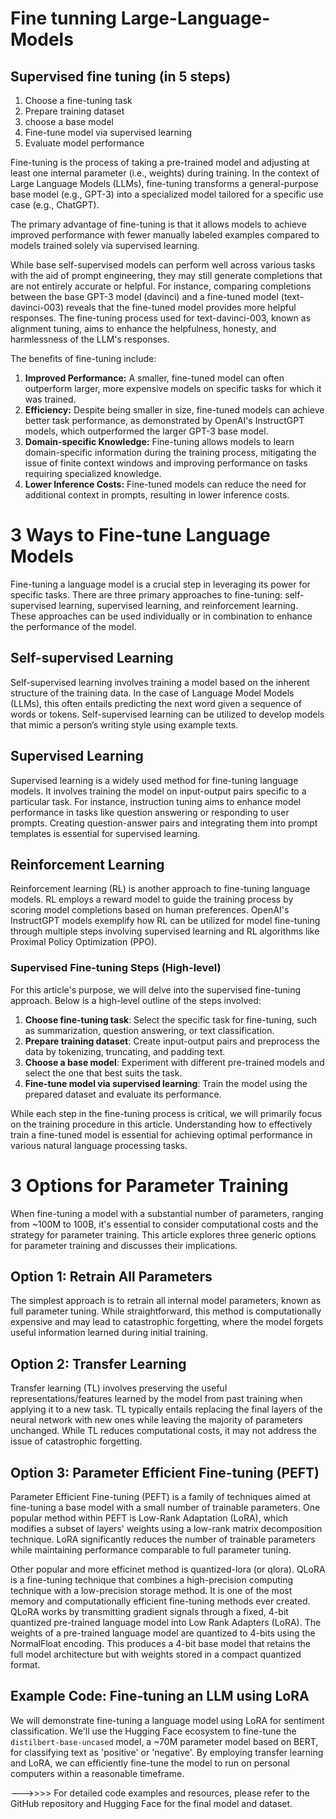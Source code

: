 # Fine tunning Large-Language-Models

## Supervised fine tuning (in 5 steps)
1. Choose a fine-tuning task
2. Prepare training dataset
3. choose a base model
4. Fine-tune model via supervised learning
5. Evaluate model performance

   
Fine-tuning is the process of taking a pre-trained model and adjusting at least one internal parameter (i.e., weights) during training. In the context of Large Language Models (LLMs), fine-tuning transforms a general-purpose base model (e.g., GPT-3) into a specialized model tailored for a specific use case (e.g., ChatGPT).

The primary advantage of fine-tuning is that it allows models to achieve improved performance with fewer manually labeled examples compared to models trained solely via supervised learning.

While base self-supervised models can perform well across various tasks with the aid of prompt engineering, they may still generate completions that are not entirely accurate or helpful. For instance, comparing completions between the base GPT-3 model (davinci) and a fine-tuned model (text-davinci-003) reveals that the fine-tuned model provides more helpful responses. The fine-tuning process used for text-davinci-003, known as alignment tuning, aims to enhance the helpfulness, honesty, and harmlessness of the LLM's responses.

The benefits of fine-tuning include:

1. **Improved Performance:** A smaller, fine-tuned model can often outperform larger, more expensive models on specific tasks for which it was trained.
2. **Efficiency:** Despite being smaller in size, fine-tuned models can achieve better task performance, as demonstrated by OpenAI's InstructGPT models, which outperformed the larger GPT-3 base model.
3. **Domain-specific Knowledge:** Fine-tuning allows models to learn domain-specific information during the training process, mitigating the issue of finite context windows and improving performance on tasks requiring specialized knowledge.
4. **Lower Inference Costs:** Fine-tuned models can reduce the need for additional context in prompts, resulting in lower inference costs.

# 3 Ways to Fine-tune Language Models

Fine-tuning a language model is a crucial step in leveraging its power for specific tasks. There are three primary approaches to fine-tuning: self-supervised learning, supervised learning, and reinforcement learning. These approaches can be used individually or in combination to enhance the performance of the model.

## Self-supervised Learning

Self-supervised learning involves training a model based on the inherent structure of the training data. In the case of Language Model Models (LLMs), this often entails predicting the next word given a sequence of words or tokens. Self-supervised learning can be utilized to develop models that mimic a person’s writing style using example texts.

## Supervised Learning

Supervised learning is a widely used method for fine-tuning language models. It involves training the model on input-output pairs specific to a particular task. For instance, instruction tuning aims to enhance model performance in tasks like question answering or responding to user prompts. Creating question-answer pairs and integrating them into prompt templates is essential for supervised learning.

## Reinforcement Learning

Reinforcement learning (RL) is another approach to fine-tuning language models. RL employs a reward model to guide the training process by scoring model completions based on human preferences. OpenAI's InstructGPT models exemplify how RL can be utilized for model fine-tuning through multiple steps involving supervised learning and RL algorithms like Proximal Policy Optimization (PPO).

### Supervised Fine-tuning Steps (High-level)

For this article's purpose, we will delve into the supervised fine-tuning approach. Below is a high-level outline of the steps involved:

1. **Choose fine-tuning task**: Select the specific task for fine-tuning, such as summarization, question answering, or text classification.
2. **Prepare training dataset**: Create input-output pairs and preprocess the data by tokenizing, truncating, and padding text.
3. **Choose a base model**: Experiment with different pre-trained models and select the one that best suits the task.
4. **Fine-tune model via supervised learning**: Train the model using the prepared dataset and evaluate its performance.

While each step in the fine-tuning process is critical, we will primarily focus on the training procedure in this article. Understanding how to effectively train a fine-tuned model is essential for achieving optimal performance in various natural language processing tasks.

# 3 Options for Parameter Training

When fine-tuning a model with a substantial number of parameters, ranging from ~100M to 100B, it's essential to consider computational costs and the strategy for parameter training. This article explores three generic options for parameter training and discusses their implications.

## Option 1: Retrain All Parameters

The simplest approach is to retrain all internal model parameters, known as full parameter tuning. While straightforward, this method is computationally expensive and may lead to catastrophic forgetting, where the model forgets useful information learned during initial training.

## Option 2: Transfer Learning

Transfer learning (TL) involves preserving the useful representations/features learned by the model from past training when applying it to a new task. TL typically entails replacing the final layers of the neural network with new ones while leaving the majority of parameters unchanged. While TL reduces computational costs, it may not address the issue of catastrophic forgetting.

## Option 3: Parameter Efficient Fine-tuning (PEFT)

Parameter Efficient Fine-tuning (PEFT) is a family of techniques aimed at fine-tuning a base model with a small number of trainable parameters. One popular method within PEFT is Low-Rank Adaptation (LoRA), which modifies a subset of layers' weights using a low-rank matrix decomposition technique. LoRA significantly reduces the number of trainable parameters while maintaining performance comparable to full parameter tuning.

Other popular and more efficinet method is quantized-lora (or qlora). QLoRA is a fine-tuning technique that combines a high-precision computing technique with a low-precision storage method. It is one of the most memory and computationally efficient fine-tuning methods ever created. QLoRA works by transmitting gradient signals through a fixed, 4-bit quantized pre-trained language model into Low Rank Adapters (LoRA). The weights of a pre-trained language model are quantized to 4-bits using the NormalFloat encoding. This produces a 4-bit base model that retains the full model architecture but with weights stored in a compact quantized format.

## Example Code: Fine-tuning an LLM using LoRA

We will demonstrate fine-tuning a language model using LoRA for sentiment classification. We'll use the Hugging Face ecosystem to fine-tune the `distilbert-base-uncased` model, a ~70M parameter model based on BERT, for classifying text as 'positive' or 'negative'. By employing transfer learning and LoRA, we can efficiently fine-tune the model to run on personal computers within a reasonable timeframe.

   
--->>>> For detailed code examples and resources, please refer to the GitHub repository and Hugging Face for the final model and dataset.
